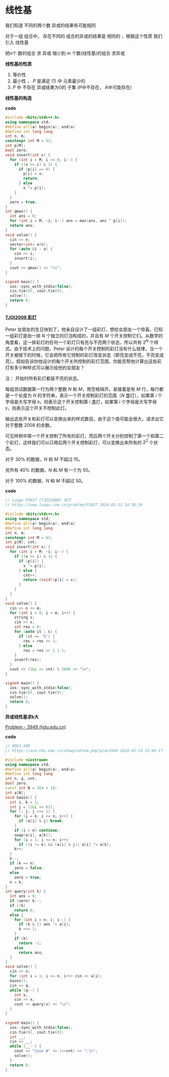 # 线性基

我们知道 不同的两个数 异或的结果有可能相同

对于一组 组合中， 存在不同的 组合的异或的结果是 相同的 ，根据这个性质 我们引入 线性基

把$n$个 数的组合 求 异或 缩小到 $m$ 个数(线性基)的组合 求异或

**线性基的性质**

1. 等价性
2. 最小性 ， $P$ 是满足 (1)  中 元素最少的
3. $P$ 中 不存在  异或结果为0的 子集  (P中不存在， A中可能存在)

**线性基的构造**

**code**

```C++
#include <bits/stdc++.h>
using namespace std;
#define all(a) begin(a), end(a)
#define int long long
int n, m;
constexpr int M = 63;
int p[M];
bool zero;
void insert(int x) {
  for (int i = M; i >= 0; i--) {
    if ((x >> i) & 1) {
      if (p[i] == 0) {
        p[i] = x;
        return;
      } else
        x ^= p[i];
    }
  }
  zero = true;
}
int qmax() {
  int ans = 0;
  for (int i = M; ~i; i--) ans = max(ans, ans ^ p[i]);
  return ans;
}
void solve() {
  cin >> n;
  vector<int> a(n);
  for (auto &i : a) {
    cin >> i;
    insert(i);
  }
  cout << qmax() << "\n";
}

signed main() {
  ios::sync_with_stdio(false);
  cin.tie(0), cout.tie(0);
  solve();
  return 0;
}
```

#### [TJOI2008 彩灯](https://www.luogu.com.cn/problem/P3857)

Peter 女朋友的生日快到了，他亲自设计了一组彩灯，想给女朋友一个惊喜。已知一组彩灯是由一排 $N$ 个独立的灯泡构成的，并且有 $M$ 个开关控制它们。从数学的角度看，这一排彩灯的任何一个彩灯只有亮与不亮两个状态，所以共有 $2^N$ 个样式。由于技术上的问题，Peter 设计的每个开关控制的彩灯没有什么规律，当一个开关被按下的时候，它会把所有它控制的彩灯改变状态（即亮变成不亮，不亮变成亮）。假如告诉你他设计的每个开关所控制的彩灯范围，你能否帮他计算出这些彩灯有多少种样式可以展示给他的女朋友？

注： 开始时所有彩灯都是不亮的状态。

每组测试数据第一行为两个整数 $N$ 和 $M$，用空格隔开。紧接着是有 $M$ 行，每行都是一个长度为 $N$ 的字符串，表示一个开关控制彩灯的范围（$N$ 盏灯），如果第 $i$ 个字母是大写字母 `O`，则表示这个开关控制第 $i$ 盏灯，如果第 $i$ 个字母是大写字母 `X`，则表示这个开关不控制此灯。

输出这些开关和彩灯可以变换出来的样式数目。由于这个值可能会很大，请求出它对于整数 $2008$ 的余数。

可见样例中第一个开关控制了所有的彩灯，而后两个开关分别控制了第一个和第二个彩灯，这样我们可以只用后两个开关控制彩灯，可以变换出来所有的 $2^2$ 个状态。

对于 $30\%$ 的数据，$N$ 和 $M$ 不超过 $15$。

另外有 $40\%$ 的数据，$N$ 和 $M$ 有一个为 $50$。

对于 $100\%$ 的数据，$N$ 和 $M$ 不超过 $50$。

**code**

```C++
// Luogu P3857 [TJOI2008] 彩灯
// https://www.luogu.com.cn/problem/P3857 2024-03-13 14:58:30

#include <bits/stdc++.h>
using namespace std;
#define all(a) begin(a), end(a)
#define int long long
int n, m;
constexpr int M = 63;
int p[M], cnt;
void insert(int x) {
  for (int i = M; ~i; i--) {
    if ((x >> i) & 1) {
      if (p[i]) {
        x ^= p[i];
      } else {
        cnt++;
        return (void)(p[i] = x);
      }
    }
  }
}
void solve() {
  cin >> n >> m;
  for (int i = 0; i < m; i++) {
    string s;
    cin >> s;
    int res = 0;
    for (auto it : s) {
      if (it == 'O') {
        res = res << 1;
      } else
        res = res << 1 | 1;
    }
    insert(res);
  }
  cout << (1LL << cnt) % 2008 << "\n";
}

signed main() {
  ios::sync_with_stdio(false);
  cin.tie(0), cout.tie(0);
  solve();
  return 0;
}
```

**异或线性基求k大**

[Problem - 3949 (hdu.edu.cn)](https://acm.hdu.edu.cn/showproblem.php?pid=3949)

**code**

```C++
// HDOJ XOR
// https://acm.hdu.edu.cn/showproblem.php?pid=3949 2024-03-13 15:04:17

#include <iostream>
using namespace std;
#define all(a) begin(a), end(a)
#define int long long
int n, q, cnt;
bool zero;
const int N = 1E4 + 10;
int a[N];
void Gauss() {
  int i, k = 1;
  int j = (1LL << 62);
  for (; j; j >>= 1) {
    for (i = k; i <= n; i++) {
      if (a[i] & j) break;
    }
    if (i > n) continue;
    swap(a[i], a[k]);
    for (i = 1; i <= n; i++)
      if ((i != k) && (a[i] & j)) a[i] ^= a[k];
    k++;
  }
  k--;
  if (k == n)
    zero = false;
  else
    zero = true;
  n = k;
}
int query(int k) {
  int ans = 0;
  if (zero) k--;
  if (!k)
    return 0;
  else {
    for (int i = n; i; i--) {
      if (k & 1) ans ^= a[i];
      k >>= 1;
    }
    if (k)
      return -1;
    else
      return ans;
  }
}
void solve() {
  cin >> n;
  for (int i = 1; i <= n; i++) cin >> a[i];
  Gauss();
  cin >> q;
  while (q--) {
    int x;
    cin >> x;
    cout << query(x) << "\n";
  }
}

signed main() {
  ios::sync_with_stdio(false);
  cin.tie(0), cout.tie(0);
  int __;
  cin >> __;
  while (__--) {
    cout << "Case #" << (++cnt) << ":\n";
    solve();
  }
  return 0;
}
```

